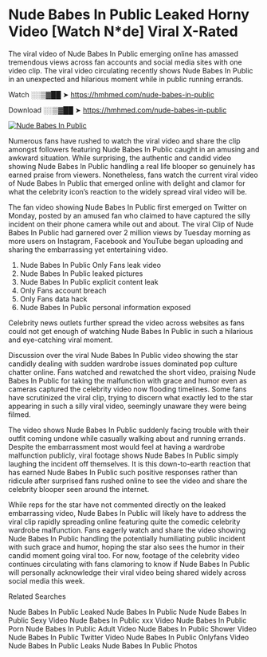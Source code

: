 ﻿# Nude Babes In Public Leaked Horny Video [Watch N*de] Viral X-Rated

The viral video of ﻿Nude Babes In Public emerging online has amassed tremendous views across fan accounts and social media sites with one video clip. The viral video circulating recently shows ﻿Nude Babes In Public in an unexpected and hilarious moment while in public running errands. 

Watch ░░▒▓██ ➤ https://hmhmed.com/nude-babes-in-public

Download ░░▒▓██ ➤ https://hmhmed.com/nude-babes-in-public

[![Nude Babes In Public](https://i.imgur.com/dJHk4Zq.gif)](https://hmhmed.com/nude-babes-in-public)

Numerous fans have rushed to watch the viral video and share the clip amongst followers featuring ﻿Nude Babes In Public caught in an amusing and awkward situation. While surprising, the authentic and candid video showing ﻿Nude Babes In Public handling a real life blooper so genuinely has earned praise from viewers. Nonetheless, fans watch the current viral video of ﻿Nude Babes In Public that emerged online with delight and clamor for what the celebrity icon’s reaction to the widely spread viral video will be.

The fan video showing ﻿Nude Babes In Public first emerged on Twitter on Monday, posted by an amused fan who claimed to have captured the silly incident on their phone camera while out and about. The viral Clip of ﻿Nude Babes In Public had garnered over 2 million views by Tuesday morning as more users on Instagram, Facebook and YouTube began uploading and sharing the embarrassing yet entertaining video. 

1. ﻿Nude Babes In Public Only Fans leak video
2. ﻿Nude Babes In Public leaked pictures
3. ﻿Nude Babes In Public explicit content leak
4. Only Fans account breach
5. Only Fans data hack
6. ﻿Nude Babes In Public personal information exposed

Celebrity news outlets further spread the video across websites as fans could not get enough of watching ﻿Nude Babes In Public in such a hilarious and eye-catching viral moment. 

Discussion over the viral ﻿Nude Babes In Public video showing the star candidly dealing with sudden wardrobe issues dominated pop culture chatter online. Fans watched and rewatched the short video, praising ﻿Nude Babes In Public for taking the malfunction with grace and humor even as cameras captured the celebrity video now flooding timelines. Some fans have scrutinized the viral clip, trying to discern what exactly led to the star appearing in such a silly viral video, seemingly unaware they were being filmed.

The video shows ﻿Nude Babes In Public suddenly facing trouble with their outfit coming undone while casually walking about and running errands. Despite the embarrassment most would feel at having a wardrobe malfunction publicly, viral footage shows ﻿Nude Babes In Public simply laughing the incident off themselves. It is this down-to-earth reaction that has earned ﻿Nude Babes In Public such positive responses rather than ridicule after surprised fans rushed online to see the video and share the celebrity blooper seen around the internet.  

While reps for the star have not commented directly on the leaked embarrassing video, ﻿Nude Babes In Public will likely have to address the viral clip rapidly spreading online featuring quite the comedic celebrity wardrobe malfunction. Fans eagerly watch and share the video showing ﻿Nude Babes In Public handling the potentially humiliating public incident with such grace and humor, hoping the star also sees the humor in their candid moment going viral too. For now, footage of the celebrity video continues circulating with fans clamoring to know if ﻿Nude Babes In Public will personally acknowledge their viral video being shared widely across social media this week.

Related Searches

﻿Nude Babes In Public Leaked
﻿Nude Babes In Public Nude
﻿Nude Babes In Public Sexy Video
﻿Nude Babes In Public xxx Video
﻿Nude Babes In Public Porn
﻿Nude Babes In Public Adult Video
﻿Nude Babes In Public Shower Video
﻿Nude Babes In Public Twitter Video
﻿Nude Babes In Public Onlyfans Video
﻿Nude Babes In Public Leaks
﻿Nude Babes In Public Photos